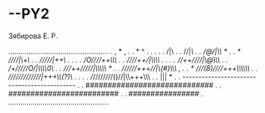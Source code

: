 # --PY2
Зябирова Е. Р.

..................................................
.         ,              *           ,           .
.   *                   ^     .              .   .
.            .         /|\                       .
.                     //|*\                      .
.                    /@/|\\\          *          .
.        *          ////|\\+\                    .
.                  /////|\++\\             .     .
.           .     /O////++\\\\\                  .
.                ////++/|\\\\\\\    .            .
.   .           //++////|\\@\\\\\                .
.              /+/////O/|\\\\\\\0\               .
.             ///++/////|\\\\\\\\\\      *       .
.            //////+++//|\\\(#)\\\\\          ,  .
.       *   ///(8)////+++\\\\\\\\\\\\            .
.          /////////////|\+++\\\\\(?)\  .        .
.   .     /*////////()//|\\\\\+++\\\\\\          .
.                      |||                    *  .
.  --------------------------------------------  .
.         #############################          .
.           #########################            .
.               ################                 .
..................................................
